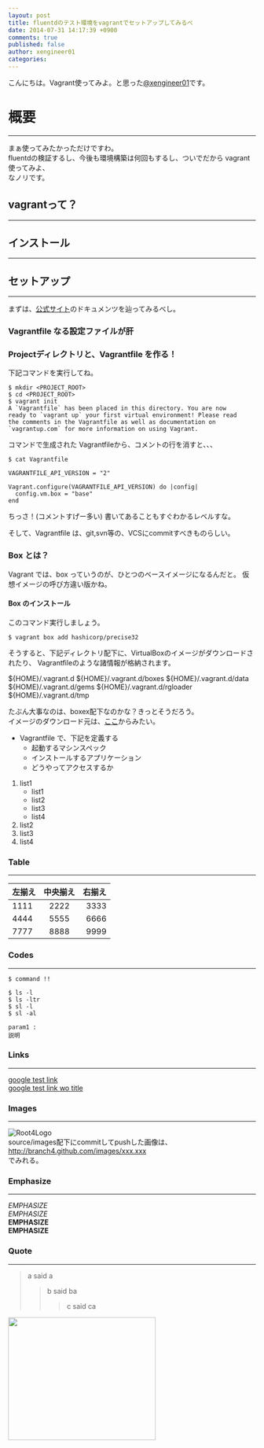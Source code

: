 ```yaml
---
layout: post
title: fluentdのテスト環境をvagrantでセットアップしてみるべ
date: 2014-07-31 14:17:39 +0900
comments: true
published: false
author: xengineer01
categories: 
---
```


こんにちは。Vagrant使ってみよ。と思った[@xengineer01](https://twitter.com/xengineer01)です。  

# 概要
---
まぁ使ってみたかっただけですわ。  
fluentdの検証するし、今後も環境構築は何回もするし、ついでだから vagrant使ってみよ、  
なノリです。

## vagrantって？
---


## インストール
----------

## セットアップ
----------
まずは、[公式サイト](http://www.vagrantup.com/)のドキュメンツを辿ってみるべし。

### Vagrantfile なる設定ファイルが肝
### Projectディレクトリと、Vagrantfile を作る！

下記コマンドを実行してね。
```
$ mkdir <PROJECT_ROOT>
$ cd <PROJECT_ROOT>
$ vagrant init
A `Vagrantfile` has been placed in this directory. You are now
ready to `vagrant up` your first virtual environment! Please read
the comments in the Vagrantfile as well as documentation on
`vagrantup.com` for more information on using Vagrant.

```

コマンドで生成された Vagrantfileから、コメントの行を消すと、、、
```
$ cat Vagrantfile

VAGRANTFILE_API_VERSION = "2"

Vagrant.configure(VAGRANTFILE_API_VERSION) do |config|
  config.vm.box = "base"
end
```
ちっさ！(コメントすげー多い)
書いてあることもすぐわかるレベルすな。

そして、Vagrantfile は、git,svn等の、VCSにcommitすべきものらしい。

### Box とは？

Vagrant では、box っていうのが、ひとつのベースイメージになるんだと。
仮想イメージの呼び方違い版かね。

#### Box のインストール
このコマンド実行しましょう。

```
$ vagrant box add hashicorp/precise32
```

そうすると、下記ディレクトリ配下に、VirtualBoxのイメージがダウンロードされたり、
Vagrantfileのような諸情報が格納されます。

${HOME}/.vagrant.d
${HOME}/.vagrant.d/boxes
${HOME}/.vagrant.d/data
${HOME}/.vagrant.d/gems
${HOME}/.vagrant.d/rgloader
${HOME}/.vagrant.d/tmp

たぶん大事なのは、boxex配下なのかな？きっとそうだろう。  
イメージのダウンロード元は、[ここ](https://vagrantcloud.com/)からみたい。  


- Vagrantfile で、下記を定義する
  - 起動するマシンスペック
  - インストールするアプリケーション
  - どうやってアクセスするか

1. list1
   - list1
   - list2
   - list3
   - list4
1. list2
1. list3
1. list4

### Table
----------

左揃え | 中央揃え | 右揃え
:----- | :------: | -----:
1111   | 2222     | 3333 
4444   | 5555     | 6666
7777   | 8888     | 9999  

<!-- more -->  

### Codes
----------
`$ command !!`

    $ ls -l
    $ ls -ltr
    $ sl -l
    $ sl -al

    param1 :
    説明  

### Links
************

[google test link](http://google.com "google")  
[google test link wo title](http://google.com)

### Images
************

![Root4Logo](http://root04.github.com/images/email.png)  
source/images配下にcommitしてpushした画像は、http://branch4.github.com/images/xxx.xxx  
でみれる。


### Emphasize
----------
*EMPHASIZE*  
_EMPHASIZE_  
**EMPHASIZE**  
__EMPHASIZE__  

### Quote
************
> a said a  
>> b said ba  
>>> c said ca  
  
<a href="http://c.af.moshimo.com/af/c/click?a_id=442315&p_id=170&pc_id=185&pl_id=4157&guid=ON" target="_blank"><img src="http://image.moshimo.com/af-img/0068/000000004157.gif" width="300" height="250" style="border:none;"></a><img src="http://i.af.moshimo.com/af/i/impression?a_id=442315&p_id=170&pc_id=185&pl_id=4157" width="1" height="1" style="border:none;">
